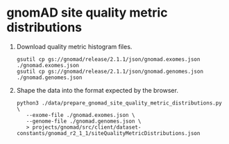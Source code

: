# gnomAD site quality metric distributions

1. Download quality metric histogram files.
   ```shell
   gsutil cp gs://gnomad/release/2.1.1/json/gnomad.exomes.json ./gnomad.exomes.json
   gsutil cp gs://gnomad/release/2.1.1/json/gnomad.genomes.json ./gnomad.genomes.json
   ```

2. Shape the data into the format expected by the browser.
   ```shell
   python3 ./data/prepare_gnomad_site_quality_metric_distributions.py \
      --exome-file ./gnomad.exomes.json \
      --genome-file ./gnomad.genomes.json \
      > projects/gnomad/src/client/dataset-constants/gnomad_r2_1_1/siteQualityMetricDistributions.json
   ```
